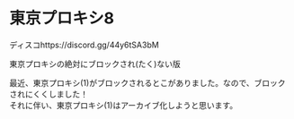 # 東京プロキシ8

ディスコhttps://discord.gg/44y6tSA3bM

東京プロキシの絶対にブロックされ(たく)ない版

最近、東京プロキシ(1)がブロックされるとこがありました。なので、ブロックされにくくしました！<br>
それに伴い、東京プロキシ(1)はアーカイブ化しようと思います。

